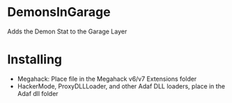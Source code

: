# DemonsInGarage
 Adds the Demon Stat to the Garage Layer

# Installing

- Megahack: Place file in the Megahack v6/v7 Extensions folder
- HackerMode, ProxyDLLLoader, and other Adaf DLL loaders, place in the Adaf dll folder
